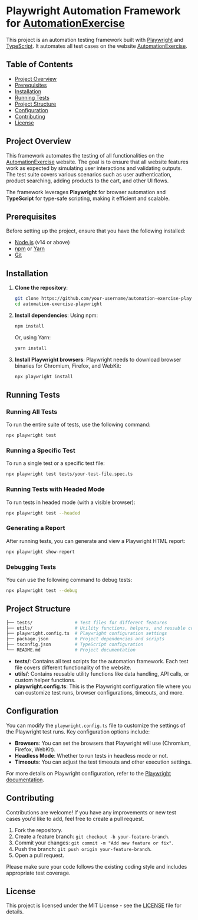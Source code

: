 
# Playwright Automation Framework for [AutomationExercise](https://automationexercise.com/)

This project is an automation testing framework built with [Playwright](https://playwright.dev/) and [TypeScript](https://www.typescriptlang.org/). It automates all test cases on the website [AutomationExercise](https://automationexercise.com/).

## Table of Contents
- [Project Overview](#project-overview)
- [Prerequisites](#prerequisites)
- [Installation](#installation)
- [Running Tests](#running-tests)
- [Project Structure](#project-structure)
- [Configuration](#configuration)
- [Contributing](#contributing)
- [License](#license)

## Project Overview
This framework automates the testing of all functionalities on the [AutomationExercise](https://automationexercise.com/) website. The goal is to ensure that all website features work as expected by simulating user interactions and validating outputs. The test suite covers various scenarios such as user authentication, product searching, adding products to the cart, and other UI flows.

The framework leverages **Playwright** for browser automation and **TypeScript** for type-safe scripting, making it efficient and scalable.

## Prerequisites

Before setting up the project, ensure that you have the following installed:
- [Node.js](https://nodejs.org/en/download/) (v14 or above)
- [npm](https://www.npmjs.com/) or [Yarn](https://yarnpkg.com/)
- [Git](https://git-scm.com/)

## Installation

1. **Clone the repository**:
   ```bash
   git clone https://github.com/your-username/automation-exercise-playwright.git
   cd automation-exercise-playwright
   ```

2. **Install dependencies**:
   Using npm:
   ```bash
   npm install
   ```
   Or, using Yarn:
   ```bash
   yarn install
   ```

3. **Install Playwright browsers**:
   Playwright needs to download browser binaries for Chromium, Firefox, and WebKit:
   ```bash
   npx playwright install
   ```

## Running Tests

### Running All Tests
To run the entire suite of tests, use the following command:
```bash
npx playwright test
```

### Running a Specific Test
To run a single test or a specific test file:
```bash
npx playwright test tests/your-test-file.spec.ts
```

### Running Tests with Headed Mode
To run tests in headed mode (with a visible browser):
```bash
npx playwright test --headed
```

### Generating a Report
After running tests, you can generate and view a Playwright HTML report:
```bash
npx playwright show-report
```

### Debugging Tests
You can use the following command to debug tests:
```bash
npx playwright test --debug
```

## Project Structure

```bash
├── tests/                # Test files for different features
├── utils/                # Utility functions, helpers, and reusable code
├── playwright.config.ts  # Playwright configuration settings
├── package.json          # Project dependencies and scripts
├── tsconfig.json         # TypeScript configuration
└── README.md             # Project documentation
```

- **tests/**: Contains all test scripts for the automation framework. Each test file covers different functionality of the website.
- **utils/**: Contains reusable utility functions like data handling, API calls, or custom helper functions.
- **playwright.config.ts**: This is the Playwright configuration file where you can customize test runs, browser configurations, timeouts, and more.

## Configuration

You can modify the `playwright.config.ts` file to customize the settings of the Playwright test runs. Key configuration options include:

- **Browsers**: You can set the browsers that Playwright will use (Chromium, Firefox, WebKit).
- **Headless Mode**: Whether to run tests in headless mode or not.
- **Timeouts**: You can adjust the test timeouts and other execution settings.
  
For more details on Playwright configuration, refer to the [Playwright documentation](https://playwright.dev/docs/test-configuration).

## Contributing

Contributions are welcome! If you have any improvements or new test cases you'd like to add, feel free to create a pull request.

1. Fork the repository.
2. Create a feature branch: `git checkout -b your-feature-branch`.
3. Commit your changes: `git commit -m "Add new feature or fix"`.
4. Push the branch: `git push origin your-feature-branch`.
5. Open a pull request.

Please make sure your code follows the existing coding style and includes appropriate test coverage.

## License

This project is licensed under the MIT License - see the [LICENSE](LICENSE) file for details.